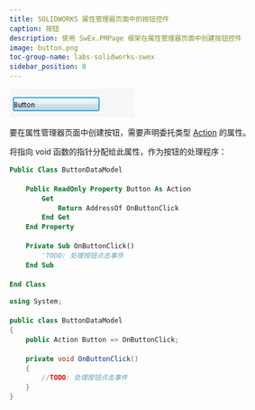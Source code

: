 ```yaml
---
title: SOLIDWORKS 属性管理器页面中的按钮控件
caption: 按钮
description: 使用 SwEx.PMPage 框架在属性管理器页面中创建按钮控件
image: button.png
toc-group-name: labs-solidworks-swex
sidebar_position: 0
---
```

![按钮控件](button.png)

要在属性管理器页面中创建按钮，需要声明委托类型 [Action](https://docs.microsoft.com/zh-cn/dotnet/api/system.action?view=netframework-4.8) 的属性。

将指向 void 函数的指针分配给此属性，作为按钮的处理程序：

~~~vb
Public Class ButtonDataModel

    Public ReadOnly Property Button As Action
        Get
            Return AddressOf OnButtonClick
        End Get
    End Property

    Private Sub OnButtonClick()
        'TODO: 处理按钮点击事件
    End Sub

End Class
~~~

~~~cs
using System;

public class ButtonDataModel
{
    public Action Button => OnButtonClick;

    private void OnButtonClick()
    {
        //TODO: 处理按钮点击事件
    }
}
~~~